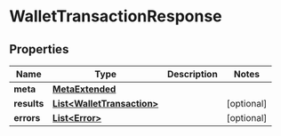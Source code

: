 

# WalletTransactionResponse


## Properties

Name | Type | Description | Notes
------------ | ------------- | ------------- | -------------
**meta** | [**MetaExtended**](MetaExtended.md) |  | 
**results** | [**List&lt;WalletTransaction&gt;**](WalletTransaction.md) |  |  [optional]
**errors** | [**List&lt;Error&gt;**](Error.md) |  |  [optional]



